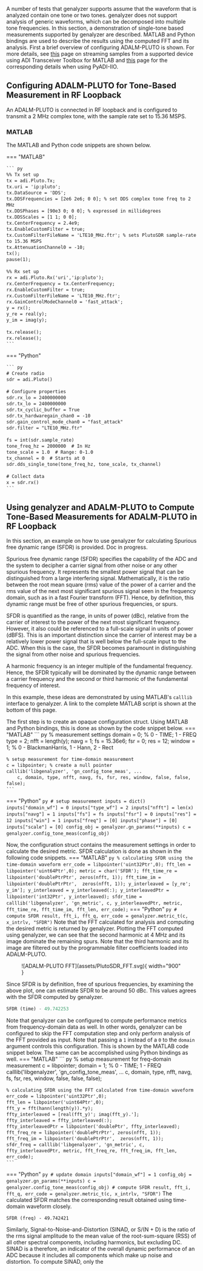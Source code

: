 <!--- <h1>Single-Tone Tests Demonstration Using genalyzer and ADALM-PLUTO</h1> -->

A number of tests that genalyzer supports assume that the waveform that is analyzed contain one tone or two tones. genalyzer does not support analysis of generic waveforms, which can be decomposed into multiple tone frequencies. In this section, a demonstration of single-tone based measurements supported by genalyzer are described. MATLAB and Python bindings are used to describe the results using the computed FFT and its analysis. First a brief overview of configuring ADALM-PLUTO is shown. For more details, see [this](https://analogdevicesinc.github.io/TransceiverToolbox/mkdocs/streaming/) page on streaming samples from a supported device using ADI Transceiver Toolbox for MATLAB and [this](https://analogdevicesinc.github.io/pyadi-iio/buffers/index.html#buffer-examples) page for the corresponding details when using PyADI-IIO.

<h2>Configuring ADALM-PLUTO for Tone-Based Measurement in RF Loopback</h2>

An ADALM-PLUTO is connected in RF loopback and is configured to transmit a 2 MHz complex tone, with the sample rate set to 15.36 MSPS. 
<h3>MATLAB</h3>

The MATLAB and Python code snippets are shown below.

=== "MATLAB"

    ``` py
    %% Tx set up
    tx = adi.Pluto.Tx;
    tx.uri = 'ip:pluto'; 
    tx.DataSource = 'DDS';
    tx.DDSFrequencies = [2e6 2e6; 0 0]; % set DDS complex tone freq to 2 MHz 
    tx.DDSPhases = [90e3 0; 0 0]; % expressed in millidegrees
    tx.DDSScales = [1 1; 0 0];
    tx.CenterFrequency = 2.4e9;
    tx.EnableCustomFilter = true;
    tx.CustomFilterFileName = 'LTE10_MHz.ftr'; % sets PlutoSDR sample-rate to 15.36 MSPS
    tx.AttenuationChannel0 = -10;
    tx();
    pause(1);

    %% Rx set up
    rx = adi.Pluto.Rx('uri','ip:pluto');
    rx.CenterFrequency = tx.CenterFrequency;
    rx.EnableCustomFilter = true;
    rx.CustomFilterFileName = 'LTE10_MHz.ftr';
    rx.GainControlModeChannel0 = 'fast_attack';
    y = rx();
    y_re = real(y);
    y_im = imag(y);

    tx.release();
    rx.release();
    ```
=== "Python"

    ``` py
    # Create radio
    sdr = adi.Pluto()

    # Configure properties
    sdr.rx_lo = 2400000000
    sdr.tx_lo = 2400000000
    sdr.tx_cyclic_buffer = True
    sdr.tx_hardwaregain_chan0 = -10
    sdr.gain_control_mode_chan0 = "fast_attack"
    sdr.filter = "LTE10_MHz.ftr"

    fs = int(sdr.sample_rate)
    tone_freq_hz = 2000000  # In Hz
    tone_scale = 1.0  # Range: 0-1.0
    tx_channel = 0  # Starts at 0
    sdr.dds_single_tone(tone_freq_hz, tone_scale, tx_channel)

    # Collect data
    x = sdr.rx()
    ```
<h2>Using genalyzer and ADALM-PLUTO to Compute Tone-Based Measurements for ADALM-PLUTO in RF Loopback</h2>
In this section, an example on how to use genalyzer for calculating Spurious free dynamic range (SFDR) is provided. Doc in progress.

<!-- <h3>Spurious-Free Dynamic Range</h3> -->

Spurious free dynamic range (SFDR) specifies the capability of the ADC and the system to decipher a carrier signal from other noise or any other spurious frequency. It represents the smallest power signal that can be distinguished from a large interfering signal. Mathematically, it is the ratio between the root mean square (rms) value of the power of a carrier and the rms value of the next most significant spurious signal seen in the frequency domain, such as in a fast Fourier transform (FFT). Hence, by definition, this dynamic range must be free of other spurious frequencies, or spurs. 

SFDR is quantified as the range, in units of power (dBc), relative from the carrier of interest to the power of the next most significant frequency. However, it also could be referenced to a full-scale signal in units of power (dBFS). This is an important distinction since the carrier of interest may be a relatively lower power signal that is well below the full-scale input to the ADC. When this is the case, the SFDR becomes paramount in distinguishing the signal from other noise and spurious frequencies.

A harmonic frequency is an integer multiple of the fundamental frequency. Hence, the SFDR typically will be dominated by the dynamic range between a carrier frequency and the second or third harmonic of the fundamental frequency of interest. 

In this example, these ideas are demonstrated by using MATLAB's `calllib` interface to genalyzer. A link to the complete MATLAB script is shown at the bottom of this page. 

The first step is to create an opaque configuration struct. Using MATLAB and Python bindings, this is done as shown by the code snippet below. 
=== "MATLAB"
    ``` py
    % measurement settings 
    domain = 0; % 0 - TIME; 1 - FREQ
    type = 2; 
    nfft = length(y);
    navg = 1;
    fs = 15.36e6;
    fsr = 0;
    res = 12;
    window = 1; % 0 - BlackmanHarris, 1 - Hann, 2 - Rect

    % setup measurement for time-domain measurement
    c = libpointer; % create a null pointer
    calllib('libgenalyzer', 'gn_config_tone_meas', ...
        c, domain, type, nfft, navg, fs, fsr, res, window, false, false, false);
    ``` 
=== "Python"
    ``` py
    # setup measurement
    inputs = dict()
    inputs["domain_wf"] = 0
    inputs["type_wf"] = 2
    inputs["nfft"] = len(x)
    inputs["navg"] = 1
    inputs["fs"] = fs
    inputs["fsr"] = 0
    inputs["res"] = 12
    inputs["win"] = 1
    inputs["freq"] = [0]
    inputs["phase"] = [0]
    inputs["scale"] = [0]
    config_obj = genalyzer.gn_params(**inputs)
    c = genalyzer.config_tone_meas(config_obj)
    ``` 

Now, the configuration struct contains the measurement settings in order to calculate the desired metric. SFDR calculation is done as shown in the following code snippets. 
=== "MATLAB"
    ``` py
    % calculating SFDR using the time-domain waveform
    err_code = libpointer('uint32Ptr',0);
    fft_len = libpointer('uint64Ptr',0);
    metric = char('SFDR');
    fft_time_re = libpointer('doublePtrPtr', zeros(nfft, 1));
    fft_time_im = libpointer('doublePtrPtr',  zeros(nfft, 1));
    y_interleaved = [y_re'; y_im'];
    y_interleaved = y_interleaved(:);
    y_interleavedPtr = libpointer('int32Ptr', y_interleaved);
    sfdr_time = calllib('libgenalyzer', 'gn_metric', c, y_interleavedPtr, metric, fft_time_re, fft_time_im, fft_len, err_code);
    ``` 
=== "Python"
    ``` py
    # compute SFDR
    result, fft_i, fft_q, err_code = genalyzer.metric_t(c, x_intrlv, "SFDR")
    ``` 
Note that the FFT calculated for analysis and computing the desired metric is returned by genalyzer. Plotting the FFT computed using genalyzer, we can see that the second harmonic at 4 MHz and its image dominate the remaining spurs. Note that the third harmonic and its image are filtered out by the programmable filter coefficients loaded into ADALM-PLUTO. 
<figure markdown>
  ![ADALM-PLUTO FFT](assets/PlutoSDR_FFT.svg){ width="900" }
</figure> 

Since SFDR is by definition, free of spurious frequencies, by examining the above plot, one can estimate SFDR to be around 50 dBc. This values agrees with the SFDR computed by genalyzer. 
``` py
SFDR (time) - 49.742253
```

Note that genalyzer can be configured to compute performance metrics from frequency-domain data as well. In other words, genalyzer can be configured to skip the FFT computation step and only perform analysis of the FFT provided as input. Note that passing a `1` instead of a `0` to the `domain` argument controls this configuration. This is shown by the MATLAB code snippet below. The same can be accomplished using Python bindings as well. 
=== "MATLAB"
    ``` py
    % setup measurement for freq-domain measurement
    c = libpointer;
    domain = 1; % 0 - TIME; 1 - FREQ
    calllib('libgenalyzer', 'gn_config_tone_meas', ...
        c, domain, type, nfft, navg, fs, fsr, res, window, false, false, false);

    % calculating SFDR using the FFT calculated from time-domain waveform
    err_code = libpointer('uint32Ptr',0);
    fft_len = libpointer('uint64Ptr',0);
    fft_y = fft(hann(length(y)).*y);
    ffty_interleaved = [real(fft_y)'; imag(fft_y).'];
    ffty_interleaved = ffty_interleaved(:);
    ffty_interleavedPtr = libpointer('doublePtr', ffty_interleaved);
    fft_freq_re = libpointer('doublePtrPtr', zeros(nfft, 1));
    fft_freq_im = libpointer('doublePtrPtr',  zeros(nfft, 1));
    sfdr_freq = calllib('libgenalyzer', 'gn_metric', c, ffty_interleavedPtr, metric, fft_freq_re, fft_freq_im, fft_len, err_code);
    ```
=== "Python"
    ``` py
    # update domain
    inputs["domain_wf"] = 1
    config_obj = genalyzer.gn_params(**inputs)
    c = genalyzer.config_tone_meas(config_obj)
    # compute SFDR
    result, fft_i, fft_q, err_code = genalyzer.metric_t(c, x_intrlv, "SFDR")
    ``` 
The calculated SFDR matches the corresponding result obtained using time-domain waveform closely.
```
SFDR (freq) - 49.742421
```

Similarly, Signal-to-Noise-and-Distortion (SINAD, or S/(N + D) is the ratio of the rms signal amplitude to the mean value of the root-sum-square (RSS) of all other spectral components, including harmonics, but excluding DC. SINAD is a therefore, an indicator of the overall dynamic performance of an ADC because it includes all components which make up noise and distortion. To compute SINAD, only the 



<!--- <h1>Multi-Tone Tests</h1> -->